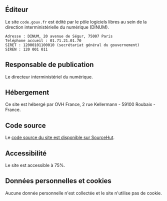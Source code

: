 ## Éditeur

Le site `code.gouv.fr` est édité par le pôle logiciels libres au sein de la direction interministérielle du numérique (DINUM).

```
Adresse : DINUM, 20 avenue de Ségur, 75007 Paris
Teléphone accueil : 01.71.21.01.70
SIRET : 12000101100010 (secrétariat général du gouvernement)
SIREN : 120 001 011
```

## Responsable de publication

Le directeur interministériel du numérique.

## Hébergement

Ce site est hébergé par OVH France, 2 rue Kellermann - 59100 Roubaix - France.

## Code source

Le [code source du site est disponible sur SourceHut](https://git.sr.ht/~etalab/code.gouv.fr).

## Accessibilité

Le site est accessible à 75%.

## Données personnelles et cookies

Aucune donnée personnelle n'est collectée et le site n'utilise pas de cookie.
